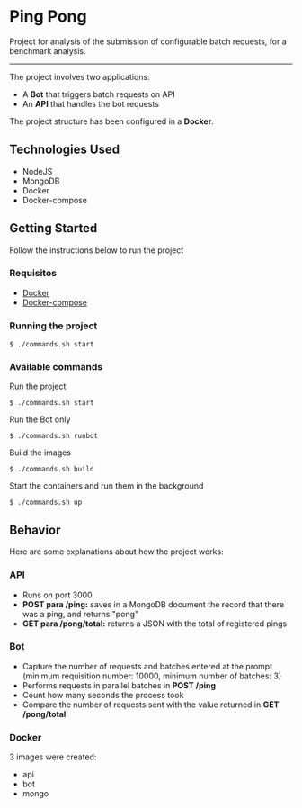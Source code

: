 # Ping Pong

Project for analysis of the submission of configurable batch requests, for a benchmark analysis.

___

The project involves two applications:
* A **Bot** that triggers batch requests on API
* An **API** that handles the bot requests

The project structure has been configured in a **Docker**.

## Technologies Used

* NodeJS
* MongoDB
* Docker
* Docker-compose

## Getting Started

Follow the instructions below to run the project

### Requisitos

* [Docker](https://docs.docker.com/install/) 
* [Docker-compose](https://docs.docker.com/compose/install/) 

### Running the project

```
$ ./commands.sh start
```

### Available commands

Run the project

```
$ ./commands.sh start
```

Run the Bot only

```
$ ./commands.sh runbot
```

Build the images

```
$ ./commands.sh build
```

Start the containers and run them in the background
```
$ ./commands.sh up
```

## Behavior

Here are some explanations about how the project works:

### API

* Runs on port 3000
* **POST para /ping:** saves in a MongoDB document the record that there was a ping, and returns "pong"
* **GET para /pong/total:** returns a JSON with the total of registered pings

### Bot

* Capture the number of requests and batches entered at the prompt (minimum requisition number: 10000, minimum number of batches: 3)
* Performs requests in parallel batches in **POST /ping**
* Count how many seconds the process took
* Compare the number of requests sent with the value returned in **GET /pong/total**

### Docker

3 images were created:

* api
* bot
* mongo 
